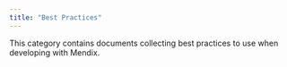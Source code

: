 ```yaml
---
title: "Best Practices"
---
```


This category contains documents collecting best practices to use when developing with Mendix.


